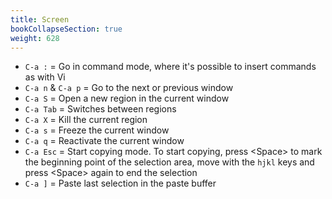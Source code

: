```yaml
---
title: Screen
bookCollapseSection: true
weight: 628
---
```


* `C-a :` = Go in command mode, where it's possible to insert commands as with Vi
* `C-a n` & `C-a p` = Go to the next or previous window
* `C-a S` = Open a new region in the current window
* `C-a Tab` = Switches between regions
* `C-a X` = Kill the current region
* `C-a s` = Freeze the current window
* `C-a q` = Reactivate the current window
* `C-a Esc` = Start copying mode. To start copying, press <Space\> to mark the beginning point of the selection area, move with the `hjkl` keys and press <Space\> again to end the selection
* `C-a ]` = Paste last selection in the paste buffer
